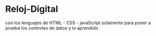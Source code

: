# Reloj-Digital

con los lenguajes de HTML - CSS - javaScript solamente para poner a prueba los controles de datos y lo aprendido 
